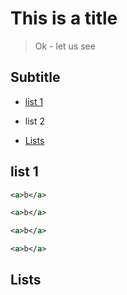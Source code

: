 # This is a title

> Ok - let us see

## Subtitle

* [list 1](#list-1)
* list 2

* [Lists](#lists)

## list 1

``` xml
<a>b</a>
```

``` xml
<a>b</a>
```


``` xml
<a>b</a>
```


``` xml
<a>b</a>
```


























## Lists
